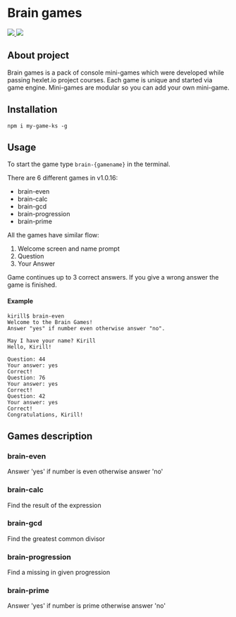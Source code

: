 # Brain games
<a href="https://codeclimate.com/github/samsonovkirill/project-lvl1-s280/maintainability">
  <img src="https://api.codeclimate.com/v1/badges/aa2dfee208745d974317/maintainability" />
</a>
<a href="https://travis-ci.org/samsonovkirill/project-lvl1-s280">
  <img src="https://travis-ci.org/travis-ci/travis-web.svg?branch=master" />
</a>

## About project
Brain games is a pack of console mini-games which were developed while passing hexlet.io project courses.
Each game is unique and started via game engine. Mini-games are modular so you can add your own mini-game.
## Installation
`npm i my-game-ks -g`

## Usage
To start the game type `brain-{gamename}` in the terminal.

There are 6  different games in v1.0.16:
* brain-even
* brain-calc
* brain-gcd
* brain-progression
* brain-prime

All the games have similar flow:
1. Welcome screen and name prompt
2. Question
3. Your Answer

Game continues up to 3 correct answers. If you give a wrong answer the game is finished.

#### Example
```
kirill$ brain-even
Welcome to the Brain Games!
Answer "yes" if number even otherwise answer "no".

May I have your name? Kirill
Hello, Kirill!

Question: 44
Your answer: yes
Correct!
Question: 76
Your answer: yes
Correct!
Question: 42
Your answer: yes
Correct!
Congratulations, Kirill!
```
## Games description
### brain-even
Answer 'yes' if number is even otherwise answer 'no'
### brain-calc
Find the result of the expression
### brain-gcd
Find the greatest common divisor
### brain-progression
Find a missing in given progression
### brain-prime
Answer 'yes' if number is prime otherwise answer 'no'
